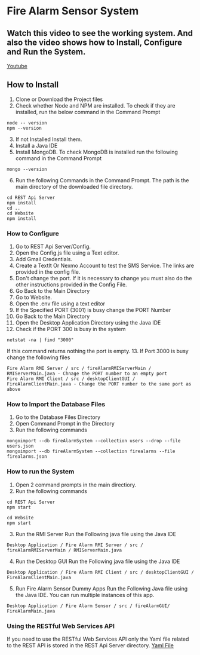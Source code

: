 ﻿
# Fire Alarm Sensor System
## Watch this video to see the working system. And also the video shows how to Install, Configure and Run the System.
[Youtube](https://youtu.be/0E9F8ukM_ig)

## How to Install
1. Clone or Download the Project files
2. Check whether Node and NPM are installed. To check if they are installed, run the below command in the Command Prompt
```
node -- version
npm --version
```
3. If not Installed Install them.
4. Install a Java IDE
5. Install MongoDB. To check MongoDB is installed run the following command in the Command Prompt
```
mongo --version
```
6. Run the following Commands in the Command Prompt. The path is the main directory of the downloaded file directory.
```
cd REST Api Server
npm install
cd ..
cd Website
npm install
```

### How to Configure
1. Go to REST Api Server/Config.
2. Open the Config.js file using a Text editor.
3. Add Gmail Credentials.
4. Create a TextIt Or Nexmo Account to test the SMS Service. The links are provided in the config file.
5. Don't change the port. If it is necessary to change you must also do the other instructions provided in the Config File. 
6. Go Back to the Main Directory
7. Go to Website.
8. Open the .env file using a text editor
9. If the Specified PORT (3001) is busy change the PORT Number
10. Go Back to the Main Directory
11. Open the Desktop Application Directory using the Java IDE
12. Check if the PORT 300 is busy in the system
```
netstat -na | find "3000"
```
If this command returns nothing the port is empty.
13. If Port 3000 is busy change the following files
```
Fire Alarm RMI Server / src / fireAlarmRMIServerMain / RMIServerMain.java - Chnage the PORT number to an empty port
Fire Alarm RMI Client / src / desktopClientGUI / FireAlarmClientMain.java - Change the PORT number to the same port as above
```

### How to Import the Database Files
1. Go to the Database Files Directory
2. Open Command Prompt in the Directory
3. Run the following commands
```
mongoimport --db fireAlarmSystem --collection users --drop --file users.json
mongoimport --db fireAlarmSystem --collection firealarms --file firealarms.json
``` 

### How to run the System
1. Open 2 command prompts in the main directiory.
2. Run the following commands
```
cd REST Api Server
npm start
```
```
cd Website
npm start
```
3. Run the RMI Server
Run the Following java file using the Java IDE
```
Desktop Application / Fire Alarm RMI Server / src / fireAlarmRMIServerMain / RMIServerMain.java
```
4. Run the Desktop GUI
Run the Following java file using the Java IDE
```
Desktop Application / Fire Alarm RMI Client / src / desktopClientGUI / FireAlarmClientMain.java
```
5. Run Fire Alarm Sensor Dummy Apps
Run the Following Java file using the Java IDE. You can run multiple instances of this app.
```
Desktop Application / Fire Alarm Sensor / src / fireAlarmGUI/ FireAlarmMain.java
```

### Using the RESTful Web Services API
If you need to use the RESTful Web Services API only the Yaml file related to the REST API is stored in the REST Api Server directory.
[Yaml File](https://github.com/pawanpiumal/Fire-Alarm-Monitoring-System/blob/master/REST%20Api%20Server/Readme.yaml)
